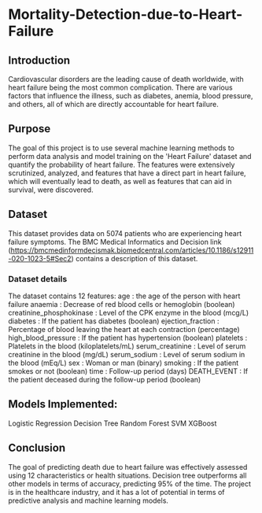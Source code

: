 # Mortality-Detection-due-to-Heart-Failure

## Introduction
Cardiovascular disorders are the leading cause of death worldwide, with heart failure being the most common complication. There are various factors that influence the illness, such as diabetes, anemia, blood pressure, and others, all of which are directly accountable for heart failure.

## Purpose
The goal of this project is to use several machine learning methods to perform data analysis and model training on the 'Heart Failure' dataset and quantify the probability of heart failure. The features were extensively scrutinized, analyzed, and features that have a direct part in heart failure, which will eventually lead to death, as well as features that can aid in survival, were discovered.

## Dataset
This dataset provides data on 5074 patients who are experiencing heart failure symptoms. The BMC Medical Informatics and Decision link (https://bmcmedinformdecismak.biomedcentral.com/articles/10.1186/s12911-020-1023-5#Sec2) contains a description of this dataset.

### Dataset details
The dataset contains 12 features: age : the age of the person with heart failure anaemia : Decrease of red blood cells or hemoglobin (boolean) creatinine_phosphokinase : Level of the CPK enzyme in the blood (mcg/L) diabetes : If the patient has diabetes (boolean) ejection_fraction : Percentage of blood leaving the heart at each contraction (percentage) high_blood_pressure : If the patient has hypertension (boolean) platelets : Platelets in the blood (kiloplatelets/mL) serum_creatinine : Level of serum creatinine in the blood (mg/dL) serum_sodium : Level of serum sodium in the blood (mEq/L) sex : Woman or man (binary) smoking : If the patient smokes or not (boolean) time : Follow-up period (days) DEATH_EVENT : If the patient deceased during the follow-up period (boolean)

## Models Implemented:
Logistic Regression
Decision Tree
Random Forest
SVM
XGBoost

## Conclusion
The goal of predicting death due to heart failure was effectively assessed using 12 characteristics or health situations. Decision tree outperforms all other models in terms of accuracy, predicting 95% of the time. The project is in the healthcare industry, and it has a lot of potential in terms of predictive analysis and machine learning models.
